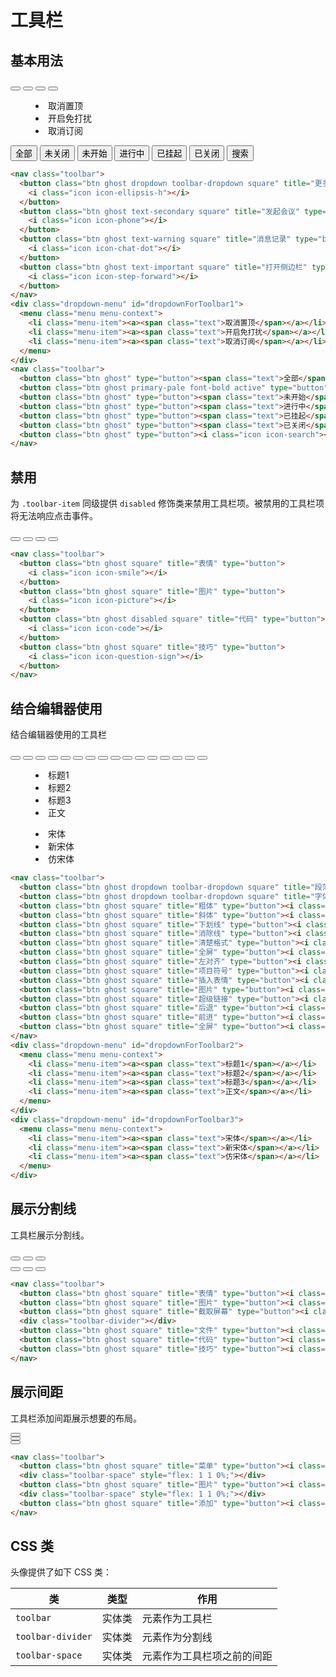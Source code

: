 # 工具栏

## 基本用法

<Example class="col gap-2">
  <nav class="toolbar">
    <button class="btn ghost dropdown toolbar-dropdown square" title="更多" type="button" data-toggle="dropdown" href="#dropdownForToolbar1"><i class="icon icon-ellipsis-h"></i></button>
    <button class="btn ghost text-secondary square" title="发起会议" type="button"><i class="icon icon-phone"></i></button>
    <button class="btn ghost text-warning square" title="消息记录" type="button"><i class="icon icon-chat-dot"></i></button>
    <button class="btn ghost text-important square" title="打开侧边栏" type="button"><i class="icon icon-step-forward"></i></button>
  </nav>
  <div class="dropdown-menu" id="dropdownForToolbar1">
    <menu class="menu menu-context">
      <li class="menu-item"><a><span class="text">取消置顶</span></a></li>
      <li class="menu-item"><a><span class="text">开启免打扰</span></a></li>
      <li class="menu-item"><a><span class="text">取消订阅</span></a></li>
    </menu>
  </div>
  <nav class="toolbar">
    <button class="btn ghost" type="button"><span class="text">全部</span></button>
    <button class="btn ghost primary-pale font-bold active" type="button"><span class="text">未关闭</span></button>
    <button class="btn ghost" type="button"><span class="text">未开始</span></button>
    <button class="btn ghost" type="button"><span class="text">进行中</span></button>
    <button class="btn ghost" type="button"><span class="text">已挂起</span></button>
    <button class="btn ghost" type="button"><span class="text">已关闭</span></button>
    <button class="btn ghost" type="button"><i class="icon icon-search"></i><span class="text">搜索</span></button>
  </nav>
</Example>

```html
<nav class="toolbar">
  <button class="btn ghost dropdown toolbar-dropdown square" title="更多" type="button" data-toggle="dropdown" href="#dropdownForToolbar1">
    <i class="icon icon-ellipsis-h"></i>
  </button>
  <button class="btn ghost text-secondary square" title="发起会议" type="button">
    <i class="icon icon-phone"></i>
  </button>
  <button class="btn ghost text-warning square" title="消息记录" type="button">
    <i class="icon icon-chat-dot"></i>
  </button>
  <button class="btn ghost text-important square" title="打开侧边栏" type="button">
    <i class="icon icon-step-forward"></i>
  </button>
</nav>
<div class="dropdown-menu" id="dropdownForToolbar1">
  <menu class="menu menu-context">
    <li class="menu-item"><a><span class="text">取消置顶</span></a></li>
    <li class="menu-item"><a><span class="text">开启免打扰</span></a></li>
    <li class="menu-item"><a><span class="text">取消订阅</span></a></li>
  </menu>
</div>
<nav class="toolbar">
  <button class="btn ghost" type="button"><span class="text">全部</span></button>
  <button class="btn ghost primary-pale font-bold active" type="button"><span class="text">未关闭</span></button>
  <button class="btn ghost" type="button"><span class="text">未开始</span></button>
  <button class="btn ghost" type="button"><span class="text">进行中</span></button>
  <button class="btn ghost" type="button"><span class="text">已挂起</span></button>
  <button class="btn ghost" type="button"><span class="text">已关闭</span></button>
  <button class="btn ghost" type="button"><i class="icon icon-search"></i><span class="text">搜索</span></button>
</nav>
```

## 禁用

为 `.toolbar-item` 同级提供 `disabled` 修饰类来禁用工具栏项。被禁用的工具栏项将无法响应点击事件。

<Example>
  <nav class="toolbar">
    <button class="btn ghost square" title="表情" type="button">
      <i class="icon icon-smile"></i>
    </button>
    <button class="btn ghost square" title="图片" type="button">
      <i class="icon icon-picture"></i>
    </button>
    <button class="btn ghost disabled square" title="代码" type="button">
      <i class="icon icon-code"></i>
    </button>
    <button class="btn ghost square" title="技巧" type="button">
      <i class="icon icon-question-sign"></i>
    </button>
  </nav>
</Example>

```html
<nav class="toolbar">
  <button class="btn ghost square" title="表情" type="button">
    <i class="icon icon-smile"></i>
  </button>
  <button class="btn ghost square" title="图片" type="button">
    <i class="icon icon-picture"></i>
  </button>
  <button class="btn ghost disabled square" title="代码" type="button">
    <i class="icon icon-code"></i>
  </button>
  <button class="btn ghost square" title="技巧" type="button">
    <i class="icon icon-question-sign"></i>
  </button>
</nav>
```

## 结合编辑器使用

结合编辑器使用的工具栏

<Example>
  <nav class="toolbar">
    <button class="btn ghost dropdown toolbar-dropdown square" title="段落" type="button" data-toggle="dropdown" href="#dropdownForToolbar2"><i class="icon icon-header"></i><span class="caret-down"></span></button>
    <button class="btn ghost dropdown toolbar-dropdown square" title="字体" type="button" data-toggle="dropdown" href="#dropdownForToolbar3"><i class="icon icon-font"></i><span class="caret-down"></span></button>
    <button class="btn ghost square" title="粗体" type="button"><i class="icon icon-bold"></i></button>
    <button class="btn ghost square" title="斜体" type="button"><i class="icon icon-italic"></i></button>
    <button class="btn ghost square" title="下划线" type="button"><i class="icon icon-underline"></i></button>
    <button class="btn ghost square" title="消除线" type="button"><i class="icon icon-strikethrough"></i></button>
    <button class="btn ghost square" title="清楚格式" type="button"><i class="icon icon-eraser"></i></button>
    <button class="btn ghost square" title="全屏" type="button"><i class="icon icon-align-justify"></i></button>
    <button class="btn ghost square" title="左对齐" type="button"><i class="icon icon-align-left"></i></button>
    <button class="btn ghost square" title="项目符号" type="button"><i class="icon icon-list"></i></button>
    <button class="btn ghost square" title="插入表情" type="button"><i class="icon icon-smile"></i></button>
    <button class="btn ghost square" title="图片" type="button"><i class="icon icon-picture"></i></button>
    <button class="btn ghost square" title="超级链接" type="button"><i class="icon icon-link"></i></button>
    <button class="btn ghost square" title="后退" type="button"><i class="icon icon-reply"></i></button>
    <button class="btn ghost square" title="前进" type="button"><i class="icon icon-share-alt"></i></button>
    <button class="btn ghost square" title="全屏" type="button"><i class="icon icon-resize"></i></button>
  </nav>
  <div class="dropdown-menu" id="dropdownForToolbar2">
    <menu class="menu menu-context">
      <li class="menu-item"><a><span class="text">标题1</span></a></li>
      <li class="menu-item"><a><span class="text">标题2</span></a></li>
      <li class="menu-item"><a><span class="text">标题3</span></a></li>
      <li class="menu-item"><a><span class="text">正文</span></a></li>
    </menu>
  </div>
  <div class="dropdown-menu" id="dropdownForToolbar3">
    <menu class="menu menu-context">
      <li class="menu-item"><a><span class="text">宋体</span></a></li>
      <li class="menu-item"><a><span class="text">新宋体</span></a></li>
      <li class="menu-item"><a><span class="text">仿宋体</span></a></li>
    </menu>
  </div>
</Example>

```html
<nav class="toolbar">
  <button class="btn ghost dropdown toolbar-dropdown square" title="段落" type="button" data-toggle="dropdown" href="#dropdownForToolbar2"><i class="icon icon-header"></i><span class="caret-down"></span></button>
  <button class="btn ghost dropdown toolbar-dropdown square" title="字体" type="button" data-toggle="dropdown" href="#dropdownForToolbar3"><i class="icon icon-font"></i><span class="caret-down"></span></button>
  <button class="btn ghost square" title="粗体" type="button"><i class="icon icon-bold"></i></button>
  <button class="btn ghost square" title="斜体" type="button"><i class="icon icon-italic"></i></button>
  <button class="btn ghost square" title="下划线" type="button"><i class="icon icon-underline"></i></button>
  <button class="btn ghost square" title="消除线" type="button"><i class="icon icon-strikethrough"></i></button>
  <button class="btn ghost square" title="清楚格式" type="button"><i class="icon icon-eraser"></i></button>
  <button class="btn ghost square" title="全屏" type="button"><i class="icon icon-align-justify"></i></button>
  <button class="btn ghost square" title="左对齐" type="button"><i class="icon icon-align-left"></i></button>
  <button class="btn ghost square" title="项目符号" type="button"><i class="icon icon-list"></i></button>
  <button class="btn ghost square" title="插入表情" type="button"><i class="icon icon-smile"></i></button>
  <button class="btn ghost square" title="图片" type="button"><i class="icon icon-picture"></i></button>
  <button class="btn ghost square" title="超级链接" type="button"><i class="icon icon-link"></i></button>
  <button class="btn ghost square" title="后退" type="button"><i class="icon icon-reply"></i></button>
  <button class="btn ghost square" title="前进" type="button"><i class="icon icon-share-alt"></i></button>
  <button class="btn ghost square" title="全屏" type="button"><i class="icon icon-resize"></i></button>
</nav>
<div class="dropdown-menu" id="dropdownForToolbar2">
  <menu class="menu menu-context">
    <li class="menu-item"><a><span class="text">标题1</span></a></li>
    <li class="menu-item"><a><span class="text">标题2</span></a></li>
    <li class="menu-item"><a><span class="text">标题3</span></a></li>
    <li class="menu-item"><a><span class="text">正文</span></a></li>
  </menu>
</div>
<div class="dropdown-menu" id="dropdownForToolbar3">
  <menu class="menu menu-context">
    <li class="menu-item"><a><span class="text">宋体</span></a></li>
    <li class="menu-item"><a><span class="text">新宋体</span></a></li>
    <li class="menu-item"><a><span class="text">仿宋体</span></a></li>
  </menu>
</div>
```

## 展示分割线

工具栏展示分割线。

<Example>
  <nav class="toolbar">
    <button class="btn ghost square" title="表情" type="button"><i class="icon icon-smile"></i></button>
    <button class="btn ghost square" title="图片" type="button"><i class="icon icon-picture"></i></button>
    <button class="btn ghost square" title="截取屏幕" type="button"><i class="icon icon-cut"></i></button>
    <div class="toolbar-divider"></div>
    <button class="btn ghost square" title="文件" type="button"><i class="icon icon-folder-close-alt"></i></button>
    <button class="btn ghost square" title="代码" type="button"><i class="icon icon-code"></i></button>
    <button class="btn ghost square" title="技巧" type="button"><i class="icon icon-question-sign"></i></button>
  </nav>
</Example>

```html
<nav class="toolbar">
  <button class="btn ghost square" title="表情" type="button"><i class="icon icon-smile"></i></button>
  <button class="btn ghost square" title="图片" type="button"><i class="icon icon-picture"></i></button>
  <button class="btn ghost square" title="截取屏幕" type="button"><i class="icon icon-cut"></i></button>
  <div class="toolbar-divider"></div>
  <button class="btn ghost square" title="文件" type="button"><i class="icon icon-folder-close-alt"></i></button>
  <button class="btn ghost square" title="代码" type="button"><i class="icon icon-code"></i></button>
  <button class="btn ghost square" title="技巧" type="button"><i class="icon icon-question-sign"></i></button>
</nav>
```

## 展示间距

工具栏添加间距展示想要的布局。

<Example>
  <nav class="toolbar">
    <button class="btn ghost square" title="菜单" type="button"><i class="icon icon-ellipsis-v"></i></button>
    <div class="toolbar-space" style="flex: 1 1 0%;"></div>
    <button class="btn ghost square" title="图片" type="button"><i class="icon icon-picture"></i></button>
    <div class="toolbar-space" style="flex: 1 1 0%;"></div>
    <button class="btn ghost square" title="添加" type="button"><i class="icon icon-check-plus"></i></button>
  </nav>
</Example>

```html
<nav class="toolbar">
  <button class="btn ghost square" title="菜单" type="button"><i class="icon icon-ellipsis-v"></i></button>
  <div class="toolbar-space" style="flex: 1 1 0%;"></div>
  <button class="btn ghost square" title="图片" type="button"><i class="icon icon-picture"></i></button>
  <div class="toolbar-space" style="flex: 1 1 0%;"></div>
  <button class="btn ghost square" title="添加" type="button"><i class="icon icon-check-plus"></i></button>
</nav>
```

## CSS 类

头像提供了如下 CSS 类：

| 类        | 类型           | 作用  |
| ------------- |:-------------:| ----- |
| `toolbar`      | 实体类 | 元素作为工具栏 |
| `toolbar-divider`      | 实体类      |   元素作为分割线 |
| `toolbar-space`      | 实体类      |  元素作为工具栏项之前的间距 |